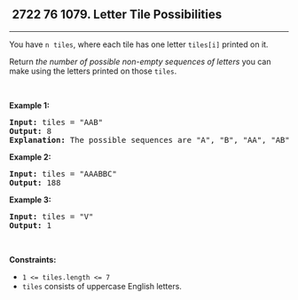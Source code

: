 <h2> 2722 76
1079. Letter Tile Possibilities</h2><hr><div><p>You have <code>n</code>&nbsp;&nbsp;<code>tiles</code>, where each tile has one letter <code>tiles[i]</code> printed on it.</p>

<p>Return <em>the number of possible non-empty sequences of letters</em> you can make using the letters printed on those <code>tiles</code>.</p>

<p>&nbsp;</p>
<p><strong class="example">Example 1:</strong></p>

<pre><strong>Input:</strong> tiles = "AAB"
<strong>Output:</strong> 8
<strong>Explanation: </strong>The possible sequences are "A", "B", "AA", "AB", "BA", "AAB", "ABA", "BAA".
</pre>

<p><strong class="example">Example 2:</strong></p>

<pre><strong>Input:</strong> tiles = "AAABBC"
<strong>Output:</strong> 188
</pre>

<p><strong class="example">Example 3:</strong></p>

<pre><strong>Input:</strong> tiles = "V"
<strong>Output:</strong> 1
</pre>

<p>&nbsp;</p>
<p><strong>Constraints:</strong></p>

<ul>
	<li><code>1 &lt;= tiles.length &lt;= 7</code></li>
	<li><code>tiles</code> consists of uppercase English letters.</li>
</ul>
</div>